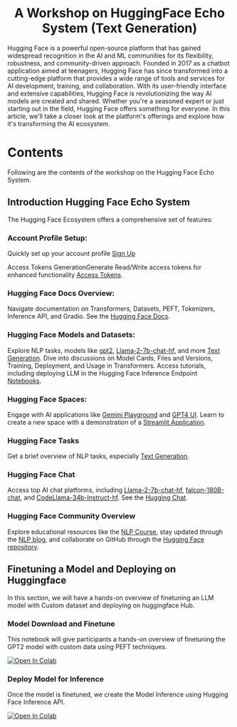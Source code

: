 <h1 align="center">
A Workshop on HuggingFace Echo System (Text Generation)
</h1>

Hugging Face is a powerful open-source platform that has gained widespread recognition in the AI and ML communities for its flexibility, robustness, and community-driven approach. Founded in 2017 as a chatbot application aimed at teenagers, Hugging Face has since transformed into a cutting-edge platform that provides a wide range of tools and services for AI development, training, and collaboration. With its user-friendly interface and extensive capabilities, Hugging Face is revolutionizing the way AI models are created and shared. Whether you're a seasoned expert or just starting out in the field, Hugging Face offers something for everyone. In this article, we'll take a closer look at the platform's offerings and explore how it's transforming the AI ecosystem.

# Contents

Following are the contents of the workshop on the Hugging Face Echo System.

## Introduction Hugging Face Echo System 

The Hugging Face Ecosystem offers a comprehensive set of features:

### Account Profile Setup:
Quickly set up your account profile [Sign Up](https://huggingface.co/join)

Access Tokens GenerationGenerate Read/Write access tokens for enhanced functionality [Access Tokens](https://huggingface.co/settings/tokens).

### Hugging Face Docs Overview:

Navigate documentation on Transformers, Datasets, PEFT, Tokenizers, Inference API, and Gradio. See the [Hugging Face Docs](https://huggingface.co/docs).
### Hugging Face Models and Datasets:
Explore NLP tasks, models like [gpt2](https://huggingface.co/gpt2), [Llama-2-7b-chat-hf](https://huggingface.co/meta-llama/Llama-2-7b-chat-hf), and more [Text Generation](https://huggingface.co/models?pipeline_tag=text-generation&sort=trending). Dive into discussions on Model Cards, Files and Versions, Training, Deployment, and Usage in Transformers. Access tutorials, including deploying LLM in the Hugging Face Inference Endpoint [Notebooks](https://github.com/datafyresearcher/datafy-huggingface/tree/main/notebooks).
### Hugging Face Spaces:

Engage with AI applications like [Gemini Playground](https://huggingface.co/spaces/Roboflow/Gemini) and [GPT4 UI](https://huggingface.co/spaces/ngoctuanai/gpt4ui). Learn to create a new space with a demonstration of a [Streamlit Application](https://huggingface.co/new-space).
### Hugging Face Tasks

Get a brief overview of NLP tasks, especially [Text Generation](https://huggingface.co/tasks/text-generation).
### Hugging Face Chat
Access top AI chat platforms, including [Llama-2-7b-chat-hf](https://huggingface.co/meta-llama/Llama-2-7b-chat-hf), [falcon-180B-chat](https://huggingface.co/tiiuae/falcon-180B-chat), and [CodeLlama-34b-Instruct-hf](https://huggingface.co/codellama/CodeLlama-34b-Instruct-hf). See the [Hugging Chat](https://huggingface.co/chat/).
### Hugging Face Community Overview

Explore educational resources like the [NLP Course](https://huggingface.co/learn/nlp-course/chapter1/1), stay updated through the [NLP blog](https://huggingface.co/blog?tag=nlp), and collaborate on GitHub through the [Hugging Face repository](https://github.com/huggingface).

## Finetuning a Model and Deploying on Huggingface
In this section, we will have a hands-on overview of finetuning an LLM model with Custom dataset and deploying on huggingface Hub.

### Model Download and Finetune

This notebook will give participants a hands-on overview of finetuning the GPT2 model with custom data using PEFT techniques.

<a href="https://colab.research.google.com/github/datafyresearcher/datafy-huggingface/blob/main/notebooks/1_GPT2_Small_Qlora_FineTuning.ipynb" target="_parent"><img src="https://colab.research.google.com/assets/colab-badge.svg" alt="Open In Colab"/></a>

### Deploy Model for Inference

Once the model is finetuned, we create the Model Inference using Hugging Face Inference API.

<a href="https://colab.research.google.com/github/datafyresearcher/datafy-huggingface/blob/main/notebooks/2_Deploy_GPT2_Inference_Endpoints.ipynb" target="_parent"><img src="https://colab.research.google.com/assets/colab-badge.svg" alt="Open In Colab"/></a>



